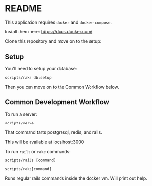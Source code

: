 # README

This application requires `docker` and `docker-compose`.

Install them here: https://docs.docker.com/

Clone this repository and move on to the setup:

## Setup

You'll need to setup your database:

`scripts/rake db:setup`

Then you can move on to the Common Workflow below.

## Common Development Workflow

To run a server:

`scripts/serve`

That command tarts postgresql, redis, and rails.

This will be available at localhost:3000

To run `rails` or `rake` commands:

`scripts/rails [command]`

`scripts/rake[command]`


Runs regular rails commands inside the docker vm. Will print out help.
